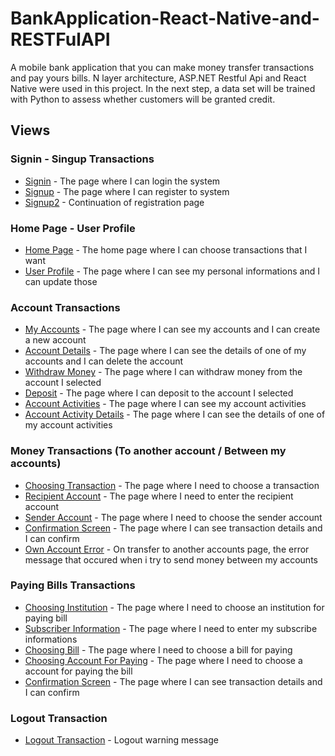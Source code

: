 # BankApplication-React-Native-and-RESTFulAPI
A mobile bank application that you can make money transfer transactions and pay yours bills.
N layer architecture, ASP.NET Restful Api and React Native were used in this project.
In the next step, a data set will be trained with Python to assess whether customers will be granted credit.

## Views

### Signin - Singup Transactions
* [Signin](/Screenshoots/GirişEkranı.jpeg) - The page where I can login the system
* [Signup](/Screenshoots/KayıtEkranı.jpeg) - The page where I can register to system
* [Signup2](/Screenshoots/KayıtEkranı2.jpeg) - Continuation of registration page
### Home Page - User Profile
* [Home Page](/Screenshoots/Anasayfa.jpeg) - The home page where I can choose transactions that I want
* [User Profile](/Screenshoots/Profil.jpeg) - The page where I can see my personal informations and I can update those
### Account Transactions
* [My Accounts](/Screenshoots/Hesaplarım.jpeg) - The page where I can see my accounts and I can create a new account
* [Account Details](/Screenshoots/HesapDetayları.jpeg) - The page where I can see the details of one of my accounts and I can delete the account
* [Withdraw Money](/Screenshoots/ParaCekme.jpeg) - The page where I can withdraw money from the account I selected
* [Deposit](/Screenshoots/ParaYatırma.jpeg) - The page where I can deposit to the account I selected
* [Account Activities](/Screenshoots/HesapHareketleri.jpeg) - The page where I can see my account activities
* [Account Activity Details](/Screenshoots/HesapHareketleriDetay.jpeg) - The page where I can see the details of one of my account activities
### Money Transactions (To another account / Between my accounts)
* [Choosing Transaction](/Screenshoots/HavaleVirmanIslemSecimi.jpeg) - The page where I need to choose a transaction
* [Recipient Account](/Screenshoots/HavaleVirmanAlıcıHesap.jpeg) - The page where I need to enter the recipient account
* [Sender Account](/Screenshoots/HavaleVirmanGonderenHesap.jpeg) - The page where I need to choose the sender account
* [Confirmation Screen](/Screenshoots/HavaleVirmanOnayEkrani.jpeg) - The page where I can see transaction details and I can confirm
* [Own Account Error](/Screenshoots/HavaleVirmanUyarı.jpeg) - On transfer to another accounts page, the error message that occured when i try to send money between my accounts
### Paying Bills Transactions
* [Choosing Institution](/Screenshoots/FaturaOdemeKurumSecimi.jpeg) - The page where I need to choose an institution for paying bill
* [Subscriber Information](/Screenshoots/FaturaOdemeAboneBilgi.jpeg) - The page where I need to enter my subscribe informations
* [Choosing Bill](/Screenshoots/FaturaOdemeFaturaSecimi.jpeg) - The page where I need to choose a bill for paying
* [Choosing Account For Paying](/Screenshoots/FaturaOdemeHesapSecimi.jpeg) - The page where I need to choose a account for paying the bill
* [Confirmation Screen](/Screenshoots/FaturaÖdemeOnayEkranı.jpeg) - The page where I can see transaction details and I can confirm
### Logout Transaction
* [Logout Transaction](/Screenshoots/ÇıkışUyarı.jpeg) - Logout warning message
